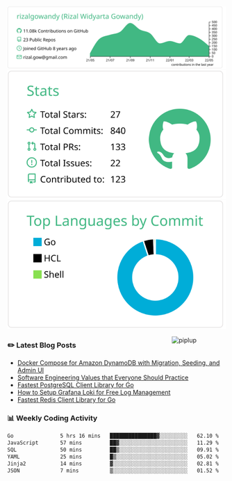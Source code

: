 ![profile-details](profile-summary-card-output/vue/0-profile-details.svg)
![stats](profile-summary-card-output/vue/3-stats.svg)
![most-commit-language](profile-summary-card-output/vue/2-most-commit-language.svg)

<img alt="piplup" align="right" width="125px" src="https://media.giphy.com/media/w6YCfXHS6QZjeHlVpI/giphy.gif">

### :pencil2: Latest Blog Posts
<!-- BLOG-POST-LIST:START -->
- [Docker Compose for Amazon DynamoDB with Migration, Seeding, and Admin UI](https://medium.com/geekculture/docker-compose-for-amazon-dynamodb-with-migration-seeding-and-admin-ui-db11a348cc6a?source=rss-5763b0f1aba6------2)
- [Software Engineering Values that Everyone Should Practice](https://levelup.gitconnected.com/software-engineering-values-that-everyone-should-practice-c980d00cd103?source=rss-5763b0f1aba6------2)
- [Fastest PostgreSQL Client Library for Go](https://levelup.gitconnected.com/fastest-postgresql-client-library-for-go-579fa97909fb?source=rss-5763b0f1aba6------2)
- [How to Setup Grafana Loki for Free Log Management](https://levelup.gitconnected.com/how-to-setup-grafana-loki-for-free-log-management-ceb60558503c?source=rss-5763b0f1aba6------2)
- [Fastest Redis Client Library for Go](https://levelup.gitconnected.com/fastest-redis-client-library-for-go-7993f618f5ab?source=rss-5763b0f1aba6------2)
<!-- BLOG-POST-LIST:END -->

### 📊 Weekly Coding Activity
<!--START_SECTION:waka-->

```text
Go               5 hrs 16 mins   ███████████████▓░░░░░░░░░   62.10 %
JavaScript       57 mins         ██▓░░░░░░░░░░░░░░░░░░░░░░   11.29 %
SQL              50 mins         ██▒░░░░░░░░░░░░░░░░░░░░░░   09.91 %
YAML             25 mins         █▒░░░░░░░░░░░░░░░░░░░░░░░   05.02 %
Jinja2           14 mins         ▓░░░░░░░░░░░░░░░░░░░░░░░░   02.81 %
JSON             7 mins          ▒░░░░░░░░░░░░░░░░░░░░░░░░   01.52 %
```

<!--END_SECTION:waka-->
